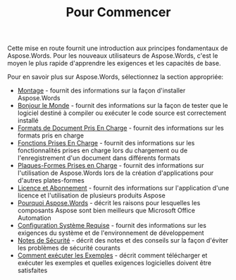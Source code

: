﻿---
title: Pour Commencer
second_title: Aspose.Words pour Java
articleTitle: Pour Commencer
linktitle: Pour Commencer
type: docs
description: "Utilisez cette introduction aux principes fondamentaux de Aspose.Words pour Java pour commencer à réaliser la valeur de Aspose.Words pour votre entreprise."
weight: 10
url: /fr/java/getting-started/
timestamp: 2024-09-25-11-08-55
---

Cette mise en route fournit une introduction aux principes fondamentaux de Aspose.Words. Pour les nouveaux utilisateurs de Aspose.Words, c'est le moyen le plus rapide d'apprendre les exigences et les capacités de base.

Pour en savoir plus sur Aspose.Words, sélectionnez la section appropriée:

- [Montage](/words/java/installation/) - fournit des informations sur la façon d'installer Aspose.Words
- [Bonjour le Monde](/words/java/hello-world/) - fournit des informations sur la façon de tester que le logiciel destiné à compiler ou exécuter le code source est correctement installé
- [Formats de Document Pris En Charge](/words/java/supported-document-formats/) - fournit des informations sur les formats pris en charge
- [Fonctions Prises En Charge](/words/java/features/) - fournit des informations sur les fonctionnalités prises en charge lors du chargement ou de l'enregistrement d'un document dans différents formats
- [Plaques-Formes Prises en Charge](/words/java/platforms-and-interoperability/) - fournit des informations sur l'utilisation de Aspose.Words lors de la création d'applications pour d'autres plates-formes
- [Licence et Abonnement](/words/java/licensing/) - fournit des informations sur l'application d'une licence et l'utilisation de plusieurs produits Aspose
- [Pourquoi Aspose.Words](/words/java/aspose-words-or-other-solutions/) - décrit les raisons pour lesquelles les composants Aspose sont bien meilleurs que Microsoft Office Automation
- [Configuration Système Requise](/words/java/system-requirements/) - fournit des informations sur les exigences du système et de l'environnement de développement
- [Notes de Sécurité](/words/java/security/) - décrit des notes et des conseils sur la façon d'éviter les problèmes de sécurité courants
- [Comment exécuter les Exemples](/words/java/how-to-run-the-examples/) - décrit comment télécharger et exécuter les exemples et quelles exigences logicielles doivent être satisfaites
